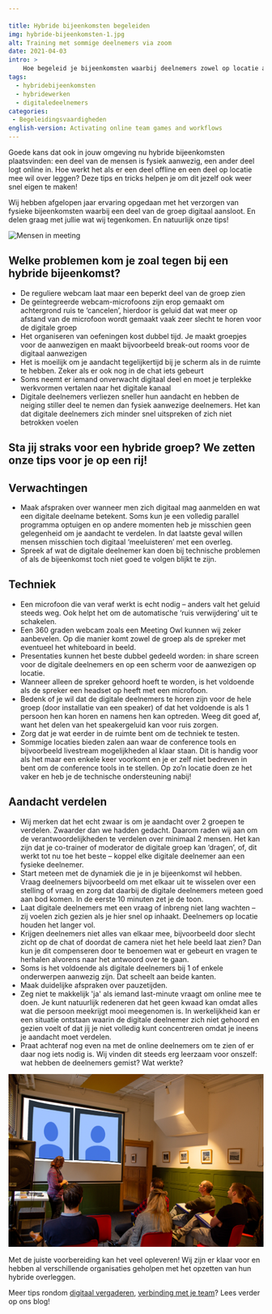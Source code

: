 ```yaml
---

title: Hybride bijeenkomsten begeleiden
img: hybride-bijeenkomsten-1.jpg
alt: Training met sommige deelnemers via zoom
date: 2021-04-03
intro: >
    Hoe begeleid je bijeenkomsten waarbij deelnemers zowel op locatie als op afstand deelnemen? Wij delen onze bevindingen en tips.
tags:
  - hybridebijeenkomsten
  - hybridewerken
  - digitaledeelnemers
categories:
 - Begeleidingsvaardigheden
english-version: Activating online team games and workflows
---
```


Goede kans dat ook in jouw omgeving nu hybride bijeenkomsten plaatsvinden: een deel van de mensen is fysiek aanwezig, een ander deel logt online in. Hoe werkt het als er een deel offline en een deel op locatie mee wil over leggen? Deze tips en tricks helpen je om dit jezelf ook weer snel eigen te maken!

Wij hebben afgelopen jaar ervaring opgedaan met het verzorgen van fysieke bijeenkomsten waarbij een deel van de groep digitaal aansloot. En delen graag met jullie wat wij tegenkomen. En natuurlijk onze tips!

![Mensen in meeting](./hybride-bijeenkomsten-2.png)

## Welke problemen kom je zoal tegen bij een hybride bijeenkomst?

* De reguliere webcam laat maar een beperkt deel van de groep zien
* De geïntegreerde webcam-microfoons zijn erop gemaakt om achtergrond ruis te ‘cancelen’, hierdoor is geluid dat wat meer op afstand van de microfoon wordt gemaakt vaak zeer slecht te horen voor de digitale groep
* Het organiseren van oefeningen kost dubbel tijd. Je maakt groepjes voor de aanwezigen en maakt bijvoorbeeld break-out rooms voor de digitaal aanwezigen
* Het is moeilijk om je aandacht tegelijkertijd bij je scherm als in de ruimte te hebben. Zeker als er ook nog in de chat iets gebeurt
* Soms neemt er iemand onverwacht digitaal deel en moet je terplekke werkvormen vertalen naar het digitale kanaal
* Digitale deelnemers verliezen sneller hun aandacht en hebben de neiging stiller deel te nemen dan fysiek aanwezige deelnemers. Het kan dat digitale deelnemers zich minder snel uitspreken of zich niet betrokken voelen

## Sta jij straks voor een hybride groep? **We zetten onze tips voor je op een rij!**

## Verwachtingen

* Maak afspraken over wanneer men zich digitaal mag aanmelden en wat een digitale deelname betekent. Soms kun je een volledig parallel programma optuigen en op andere momenten heb je misschien geen gelegenheid om je aandacht te verdelen. In dat laatste geval willen mensen misschien toch digitaal ‘meeluisteren’ met een overleg.
* Spreek af wat de digitale deelnemer kan doen bij technische problemen of als de bijeenkomst toch niet goed te volgen blijkt te zijn.

## Techniek

* Een microfoon die van veraf werkt is echt nodig – anders valt het geluid steeds weg. Ook helpt het om de automatische ‘ruis verwijdering’ uit te schakelen.
* Een 360 graden webcam zoals een Meeting Owl kunnen wij zeker aanbevelen. Op die manier komt zowel de groep als de spreker met eventueel het whiteboard in beeld.
* Presentaties kunnen het beste dubbel gedeeld worden: in share screen voor de digitale deelnemers en op een scherm voor de aanwezigen op locatie.
* Wanneer alleen de spreker gehoord hoeft te worden, is het voldoende als de spreker een headset op heeft met een microfoon.
* Bedenk of je wil dat de digitale deelnemers te horen zijn voor de hele groep (door installatie van een speaker) of dat het voldoende is als 1 persoon hen kan horen en namens hen kan optreden. Weeg dit goed af, want het delen van het speakergeluid kan voor ruis zorgen.
* Zorg dat je wat eerder in de ruimte bent om de techniek te testen.
* Sommige locaties bieden zalen aan waar de conference tools en bijvoorbeeld livestream mogelijkheden al klaar staan. Dit is handig voor als het maar een enkele keer voorkomt en je er zelf niet bedreven in bent om de conference tools in te stellen. Op zo’n locatie doen ze het vaker en heb je de technische ondersteuning nabij!

## Aandacht verdelen

* Wij merken dat het echt zwaar is om je aandacht over 2 groepen te verdelen. Zwaarder dan we hadden gedacht. Daarom raden wij aan om de verantwoordelijkheden te verdelen over minimaal 2 mensen. Het kan zijn dat je co-trainer of moderator de digitale groep kan ‘dragen’, of, dit werkt tot nu toe het beste – koppel elke digitale deelnemer aan een fysieke deelnemer.
* Start meteen met de dynamiek die je in je bijeenkomst wil hebben. Vraag deelnemers bijvoorbeeld om met elkaar uit te wisselen over een stelling of vraag en zorg dat daarbij de digitale deelnemers meteen goed aan bod komen. In de eerste 10 minuten zet je de toon.
* Laat digitale deelnemers met een vraag of inbreng niet lang wachten – zij voelen zich gezien als je hier snel op inhaakt. Deelnemers op locatie houden het langer vol.
* Krijgen deelnemers niet alles van elkaar mee, bijvoorbeeld door slecht zicht op de chat of doordat de camera niet het hele beeld laat zien? Dan kun je dit compenseren door te benoemen wat er gebeurt en vragen te herhalen alvorens naar het antwoord over te gaan.
* Soms is het voldoende als digitale deelnemers bij 1 of enkele onderwerpen aanwezig zijn. Dat scheelt aan beide kanten.
* Maak duidelijke afspraken over pauzetijden.
* Zeg niet te makkelijk 'ja' als iemand last-minute vraagt om online mee te doen. Je kunt natuurlijk redeneren dat het geen kwaad kan omdat alles wat die persoon meekrijgt mooi meegenomen is. In werkelijkheid kan er een situatie ontstaan waarin de digitale deelnemer zich niet gehoord en gezien voelt of dat jij je niet volledig kunt concentreren omdat je ineens je aandacht moet verdelen.
* Praat achteraf nog even na met de online deelnemers om te zien of er daar nog iets nodig is. Wij vinden dit steeds erg leerzaam voor onszelf: wat hebben de deelnemers gemist? Wat werkte?

![Vergadering met deelnemers via scherm](./hybride-bijeenkomsten-3.png)

 Met de juiste voorbereiding kan het veel opleveren! Wij zijn er klaar voor en hebben al verschillende organisaties geholpen met het opzetten van hun hybride overleggen.

Meer tips rondom [digitaal vergaderen](./dos-en-donts), [verbinding met je team](./hoe-behoud-je-het-teamgevoel-als-niemand-op-kantoor-werkt)? Lees verder op ons blog!
